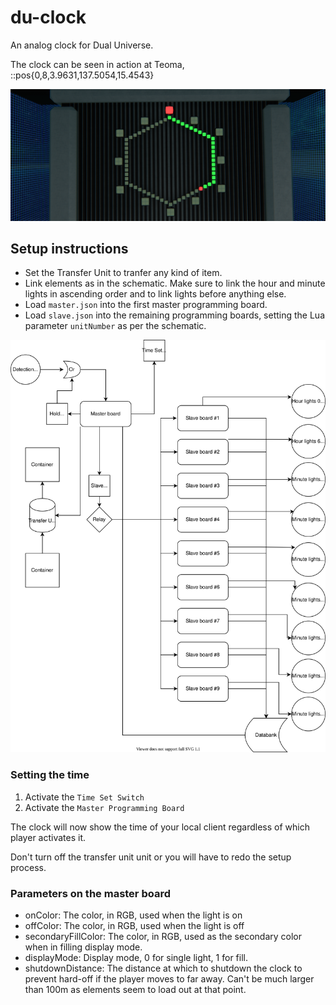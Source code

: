 # du-clock

An analog clock for Dual Universe.

The clock can be seen in action at Teoma, ::pos{0,8,3.9631,137.5054,15.4543}

![example](https://raw.githubusercontent.com/PerMalmberg/du-clock/main/example.png "Links")

## Setup instructions

- Set the Transfer Unit to tranfer any kind of item.
- Link elements as in the schematic. Make sure to link the hour and minute lights in ascending order and to link lights before anything else.
- Load `master.json` into the first master programming board.
- Load `slave.json` into the remaining programming boards, setting the Lua parameter `unitNumber` as per the schematic.

![Schematic](https://raw.githubusercontent.com/PerMalmberg/du-clock/main/Links.svg "Links")

### Setting the time
 
1. Activate the `Time Set Switch` 
2. Activate the `Master Programming Board`

The clock will now show the time of your local client regardless of which player activates it.

Don't turn off the transfer unit unit or you will have to redo the setup process.

### Parameters on the master board

- onColor: The color, in RGB, used when the light is on
- offColor: The color, in RGB, used when the light is off
- secondaryFillColor: The color, in RGB, used as the secondary color when in filling display mode.
- displayMode: Display mode, 0 for single light, 1 for fill.
- shutdownDistance: The distance at which to shutdown the clock to prevent hard-off if the player moves to far away. Can't be much larger than 100m as elements seem to load out at that point.

